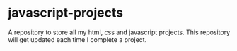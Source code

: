 # javascript-projects
A repository to store all my html, css and javascript projects. This repository will get updated each time I complete a project.
